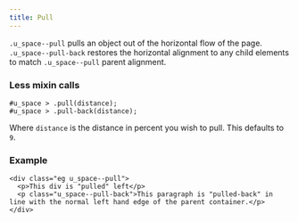 ```yaml
---
title: Pull
---
```

`.u_space--pull` pulls an object out of the horizontal flow of the page. `.u_space--pull-back` restores the horizontal alignment to any child elements to match `.u_space--pull` parent alignment.

### Less mixin calls

```
#u_space > .pull(distance);
#u_space > .pull-back(distance);
```

Where `distance` is the distance in percent you wish to pull. This defaults to `9`.

### Example

```
<div class="eg u_space--pull">
  <p>This div is "pulled" left</p>
  <p class="u_space--pull-back">This paragraph is "pulled-back" in line with the normal left hand edge of the parent container.</p>
</div>
```
